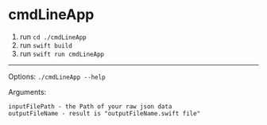 # cmdLineApp

1. run `cd ./cmdLineApp`
2. run `swift build`
3. run `swift run cmdLineApp`
-------


Options: 
    `./cmdLineApp --help`

 Arguments:

	inputFilePath - the Path of your raw json data
	outputFileName - result is "outputFileName.swift file"

